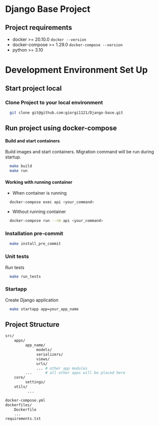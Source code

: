 # Django Base Project

## Project requirements

* docker >= 20.10.0
```docker --version```
* docker-compose >= 1.29.0
```docker-compose --version```
* python >= 3.10


# Development Environment Set Up

## Start project local
### Clone Project to your local environment
```bash
  git clone git@github.com:giorgi1121/Django-base.git
```

## Run project using docker-compose
#### Build and start containers
Build images and start containers. Migration command will be run during startup.
```bash
  make build
  make run
```

#### Working with running container
* When container is running
```bash
  docker-compose exec api <your_command>
```
* Without running container
```bash
  docker-compose run --rm api <your_command>
```

### Installation pre-commit

```bash
  make install_pre_commit
```

### Unit tests
Run tests
```bash
  make run_tests
```

### Startapp
Create Django application
```bash
  make startapp app=your_app_name
```

## Project Structure

```bash
src/
    apps/
         app_name/
              models/
              serializers/
              views/
              urls/
              ... # other app modules
         ...      # all other apps will be placed here
    core/
         settings/
    utils/
          ...

docker-compose.yml
dockerfiles/
    Dockerfile
    ...
requirements.txt
```